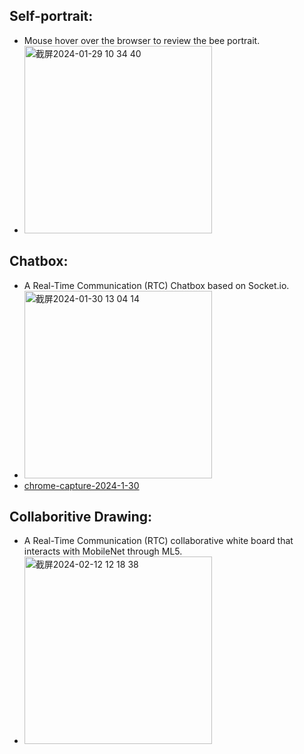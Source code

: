 ## Self-portrait:
- Mouse hover over the browser to review the bee portrait.
- <img width="300" alt="截屏2024-01-29 10 34 40" src="https://github.com/RubyQianru/Live-Web/assets/142470034/bb2f84ba-9429-4287-ac0e-3606444271c8">
## Chatbox:
- A Real-Time Communication (RTC) Chatbox based on Socket.io.
- <img width="300" alt="截屏2024-01-30 13 04 14" src="https://github.com/RubyQianru/Live-Web/assets/142470034/fc10a103-ceea-4cd6-83bc-af2897c8aa47">
- [chrome-capture-2024-1-30](https://github.com/RubyQianru/Live-Web/assets/142470034/bdf8b7ca-9775-4932-9a25-0ab1ba92b7a9)
## Collaboritive Drawing:
- A Real-Time Communication (RTC) collaborative white board that interacts with MobileNet through ML5.
- <img width="300" alt="截屏2024-02-12 12 18 38" src="https://github.com/RubyQianru/Live-Web/assets/142470034/bb2056f6-3c9b-46fb-b807-07e570185bb5">
